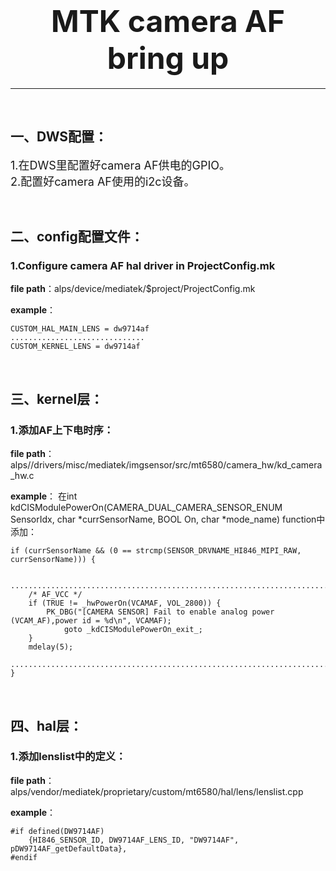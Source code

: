 # <center><font size=8>MTK camera AF bring up</font></center>
-----------------------------------------------------------------------------------
</br>

## 一、DWS配置：
<font size=4>1.在DWS里配置好camera AF供电的GPIO。</font></br>
<font size=4>2.配置好camera AF使用的i2c设备。</font>

</br>

## 二、config配置文件：
### 1.Configure camera AF hal driver in ProjectConfig.mk
**file path**：alps/device/mediatek/$project/ProjectConfig.mk

**example**：

	CUSTOM_HAL_MAIN_LENS = dw9714af
	..............................
	CUSTOM_KERNEL_LENS = dw9714af

</br>

## 三、kernel层：
### 1.添加AF上下电时序：
**file path**：alps/<kernel>/drivers/misc/mediatek/imgsensor/src/mt6580/camera_hw/kd_camera_hw.c

**example**：
在int kdCISModulePowerOn(CAMERA_DUAL_CAMERA_SENSOR_ENUM SensorIdx, char          	*currSensorName, BOOL On, char *mode_name) function中添加：

	if (currSensorName && (0 == strcmp(SENSOR_DRVNAME_HI846_MIPI_RAW, currSensorName))) {

		............................................................................................
		/* AF_VCC */
		if (TRUE != _hwPowerOn(VCAMAF, VOL_2800)) {
			PK_DBG("[CAMERA SENSOR] Fail to enable analog power (VCAM_AF),power id = %d\n", VCAMAF);
				goto _kdCISModulePowerOn_exit_;
		}
		mdelay(5);
		............................................................................................
	}

</br>

## 四、hal层：
### 1.添加lenslist中的定义：
**file path**：alps/vendor/mediatek/proprietary/custom/mt6580/hal/lens/lenslist.cpp

**example**：

    #if defined(DW9714AF)
        {HI846_SENSOR_ID, DW9714AF_LENS_ID, "DW9714AF", pDW9714AF_getDefaultData},
    #endif